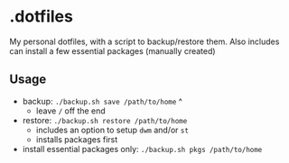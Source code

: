 # .dotfiles

My personal dotfiles, with a script to backup/restore them.  Also includes can install a few essential packages (manually created)


## Usage


- backup: `./backup.sh save /path/to/home`
					 ^
	- leave `/` off the end
- restore: `./backup.sh restore /path/to/home`
	- includes an option to setup `dwm` and/or `st`
	- installs packages first
- install essential packages only: `./backup.sh pkgs /path/to/home`   
